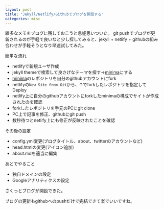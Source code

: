 ```yaml
---
layout: post
title: "Jekyll/Netlify/Githubでブログを開設する"
categories: misc
---
```


雑多なメモをブログに残しておこうと急遽思いついた。
git pushでブログが更新されるのが手軽で良いなと少し探してみると、jekyll + netlify + githubの組み合わせが手軽そうとなり早速試してみた。

簡単な流れ
* netlifyで新規ユーザ作成
* jekyll themeで検索して良さげなテーマを探す->[minima](https://github.com/jekyll/minima)にする
* [minima](https://github.com/jekyll/minima)のレポジトリを自分のgithubアカウントにfork
* netlifyの`New Site from Git`から、↑でforkしたレポジトリを指定してDeploy
* netlify上に自分のgithubアカウントにforkしたminimaの構成でサイトが作成されたのを確認
* forkしたレポジトリを手元のPCにgit clone
* PC上で記事を修正、githubにgit push
* 数秒待つとnetlify上にも修正が反映されたことを確認

その後の設定
* config.yml変更(ブログタイトル、about、twitterのアカウントなど)
* head.htmlの変更(アイコン追加)
* about.mdを適当に編集

あとでやること
* 独自ドメインの設定
* Googleアナリティクスの設定

さくっとブログが開設できた。

ブログの更新もgithubへのpushだけで完結できて楽でいいですね。